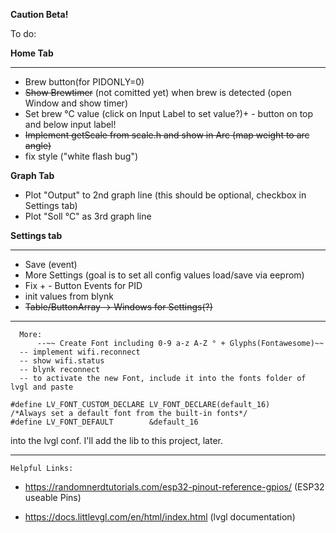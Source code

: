 
**Caution Beta!**

To do: 
      
  **Home Tab**
  ____
  - Brew button(for PIDONLY=0)
  - ~~Show Brewtimer~~ (not comitted yet) when brew is detected (open Window and show timer)
  - Set brew °C value (click on Input Label to set value?)+ - button on top and below input label!
  - ~~Implement getScale from scale.h and show in Arc (map weight to arc angle)~~
  - fix style ("white flash bug")
          
   **Graph Tab**
  - Plot "Output" to 2nd graph line (this should be optional, checkbox in Settings tab)
  - Plot "Soll °C" as 3rd graph line
         
   **Settings tab**
   ____
       
  - Save (event)
  - More Settings (goal is to set all config values load/save via eeprom)
  - Fix + - Button Events for PID
  - init values from blynk
  - ~~Table/ButtonArray -> Windows for Settings(?)~~
  
___
      More: 
          --~~ Create Font including 0-9 a-z A-Z ° + Glyphs(Fontawesome)~~
	  -- implement wifi.reconnect
	  -- show wifi.status
	  -- blynk reconnect
	  -- to activate the new Font, include it into the fonts folder of lvgl and paste 
```
#define LV_FONT_CUSTOM_DECLARE LV_FONT_DECLARE(default_16)
/*Always set a default font from the built-in fonts*/
#define LV_FONT_DEFAULT        &default_16
```

into the lvgl conf. I'll add the lib to this project, later.
                           
___      
	Helpful Links:


- https://randomnerdtutorials.com/esp32-pinout-reference-gpios/ (ESP32 useable Pins)


- https://docs.littlevgl.com/en/html/index.html (lvgl documentation)
